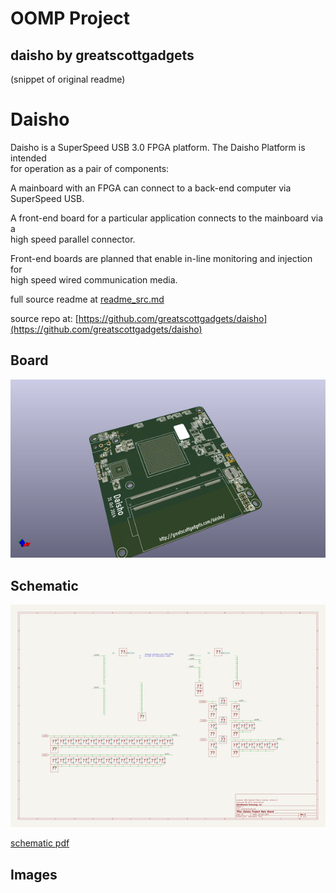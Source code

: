 # OOMP Project  
## daisho  by greatscottgadgets  
  
(snippet of original readme)  
  
Daisho  
======  
  
Daisho is a SuperSpeed USB 3.0 FPGA platform.  The Daisho Platform is intended  
for operation as a pair of components:  
  
A mainboard with an FPGA can connect to a back-end computer via SuperSpeed USB.  
  
A front-end board for a particular application connects to the mainboard via a  
high speed parallel connector.  
  
Front-end boards are planned that enable in-line monitoring and injection for  
high speed wired communication media.  
  
  full source readme at [readme_src.md](readme_src.md)  
  
source repo at: [https://github.com/greatscottgadgets/daisho](https://github.com/greatscottgadgets/daisho)  
## Board  
  
[![working_3d.png](working_3d_600.png)](working_3d.png)  
## Schematic  
  
[![working_schematic.png](working_schematic_600.png)](working_schematic.png)  
  
[schematic pdf](working_schematic.pdf)  
## Images  
